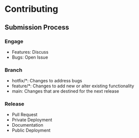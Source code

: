 # Contributing

## Submission Process

### Engage

- Features: Discuss
- Bugs: Open Issue

### Branch

- hotfix/\*: Changes to address bugs
- feature/\*: Changes to add new or alter existing functionality
- main: Changes that are destined for the next release

### Release

- Pull Request
- Private Deployment
- Documentation
- Public Deployment
